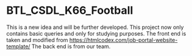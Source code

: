 # BTL_CSDL_K66_Football
  This is a new idea and will be further developed.
  This project now only contains basic queries and only for studying purposes.
  The front end is taken and modified from https://htmlcodex.com/job-portal-website-template/
  The back end is from our team.

